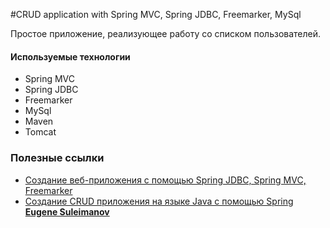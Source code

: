 #CRUD application with Spring MVC, Spring JDBC, Freemarker, MySql

Простое приложение, реализующее работу со списком пользователей.

#### Используемые технологии
* Spring MVC
* Spring JDBC
* Freemarker
* MySql
* Maven
* Tomcat

### Полезные ссылки
* <a href="https://www.youtube.com/watch?v=DclLJt8zDWk">Создание веб-приложения с помощью Spring JDBC, Spring MVC, Freemarker</a> 
* <a href="https://www.youtube.com/watch?v=e7swABdqOS4">Создание CRUD приложения на языке Java с помощью Spring <b>Eugene Suleimanov</b></a> 